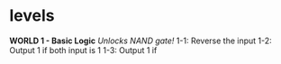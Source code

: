 # levels

**WORLD 1 - Basic Logic**
*Unlocks NAND gate!*
1-1: Reverse the input
1-2: Output 1 if both input is 1
1-3: Output 1 if 